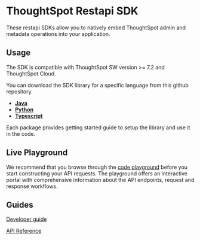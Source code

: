 # ThoughtSpot Restapi SDK
These restapi SDKs allow you to natively embed ThoughtSpot admin and metadata operations into your application.

## Usage
The SDK is compatible with ThoughtSpot SW version >= 7.2 and ThoughtSpot Cloud.

You can download the SDK library for a specific language from this github repository.

- **[Java](https://github.com/thoughtspot/rest-api-sdk/tree/main/Java-RESTAPI-SDK)**
- **[Python](https://github.com/thoughtspot/rest-api-sdk/tree/main/Python-RESTAPI-SDK)**
- **[Typescript](https://github.com/thoughtspot/rest-api-sdk/tree/main/TypeScript-RESTAPI-SDK)**

Each package provides getting started guide to setup the library and use it in the code.

## Live Playground
We recommend that you browse through the [code playground](https://try-everywhere.thoughtspot.cloud/v2/#/everywhere/api/rest/playgroundV2) before you start constructing your API requests. The playground offers an interactive portal with comprehensive information about the API endpoints, request and response workflows.

## Guides
[Developer guide](https://try-everywhere.thoughtspot.cloud/v2/#/everywhere/documentation/en/?pageid=getting-started)

[API Reference](https://try-everywhere.thoughtspot.cloud/v2/#/everywhere/api/rest/playgroundV2)
